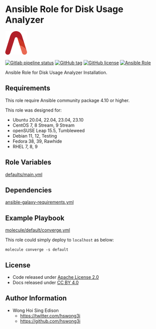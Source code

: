 # Ansible Role for Disk Usage Analyzer

<a href="https://alvistack.com" title="AlviStack" target="_blank"><img src="/alvistack.svg" height="75" alt="AlviStack"></a>

[![Gitlab pipeline status](https://img.shields.io/gitlab/pipeline/alvistack/ansible-role-baobab/master)](https://gitlab.com/alvistack/ansible-role-baobab/-/pipelines)
[![GitHub tag](https://img.shields.io/github/tag/alvistack/ansible-role-baobab.svg)](https://github.com/alvistack/ansible-role-baobab/tags)
[![GitHub license](https://img.shields.io/github/license/alvistack/ansible-role-baobab.svg)](https://github.com/alvistack/ansible-role-baobab/blob/master/LICENSE)
[![Ansible Role](https://img.shields.io/badge/galaxy-alvistack.baobab-blue.svg)](https://galaxy.ansible.com/alvistack/baobab)

Ansible Role for Disk Usage Analyzer Installation.

## Requirements

This role require Ansible community package 4.10 or higher.

This role was designed for:

-   Ubuntu 20.04, 22.04, 23.04, 23.10
-   CentOS 7, 8 Stream, 9 Stream
-   openSUSE Leap 15.5, Tumbleweed
-   Debian 11, 12, Testing
-   Fedora 38, 39, Rawhide
-   RHEL 7, 8, 9

## Role Variables

[defaults/main.yml](defaults/main.yml)

## Dependencies

[ansible-galaxy-requirements.yml](ansible-galaxy-requirements.yml)

## Example Playbook

[molecule/default/converge.yml](molecule/default/converge.yml)

This role could simply deploy to `localhost` as below:

    molecule converge -s default

## License

-   Code released under [Apache License 2.0](LICENSE)
-   Docs released under [CC BY 4.0](http://creativecommons.org/licenses/by/4.0/)

## Author Information

-   Wong Hoi Sing Edison
    -   <https://twitter.com/hswong3i>
    -   <https://github.com/hswong3i>
